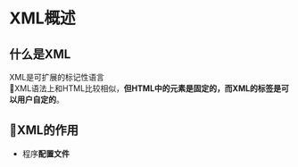 # XML概述   

## 什么是XML   

XML是可扩展的标记性语言  
XML语法上和HTML比较相似，**但HTML中的元素是固定的，而XML的标签是可以用户自定的**。  

## XML的作用  
* 程序**配置文件**